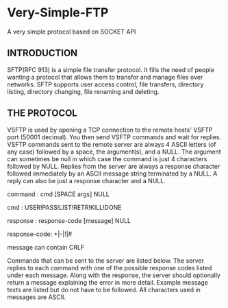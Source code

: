 # Very-Simple-FTP
  
  A very simple protocol based on SOCKET API

## INTRODUCTION

   SFTP(RFC 913) is a simple file transfer protocol.  It fills the need of people wanting a protocol that allows them to transfer and manage files over networks. SFTP supports user access control, file transfers, directory listing, directory changing, file renaming and deleting.

## THE PROTOCOL

   VSFTP is used by opening a TCP connection to the remote hosts'
   VSFTP port (50001 decimal).  You then send VSFTP commands and
   wait for replies.  VSFTP commands sent to the remote server are
   always 4 ASCII letters (of any case) followed by a space, the
   argument(s), and a NULL.  The argument can sometimes be null
   in which case the command is just 4 characters followed by
   NULL.  Replies from the server are always a response character
   followed immediately by an ASCII message string terminated by a
   NULL.  A reply can also be just a response character and a
   NULL.
   
   command : cmd [SPACE args] NULL
   
   cmd : USER!PASS!LIST!RETR!KILL!DONE 
   
   response : response-code [message] NULL 
   
   response-code: +|-|!|#
   
   message can contain CRLF

   Commands that can be sent to the server are listed below.  The
   server replies to each command with one of the possible response
   codes listed under each message.  Along with the response, the
   server should optionally return a message explaining the error
   in more detail.  Example message texts are listed but do not
   have to be followed.  All characters used in messages are ASCII.
